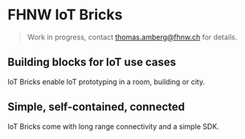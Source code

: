 # FHNW IoT Bricks
> Work in progress, contact thomas.amberg@fhnw.ch for details.
## Building blocks for IoT use cases
IoT Bricks enable IoT prototyping in a room, building or city. 
## Simple, self-contained, connected
IoT Bricks come with long range connectivity and a simple SDK.
